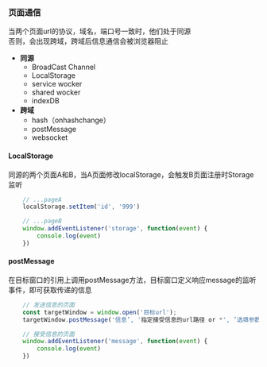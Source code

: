 ### 页面通信
当两个页面url的协议，域名，端口号一致时，他们处于同源  
否则，会出现跨域，跨域后信息通信会被浏览器阻止
- **同源**
    - BroadCast Channel
    - LocalStorage
    - service wocker
    - shared wocker
    - indexDB
- **跨域**
    - hash（onhashchange）
    - postMessage
    - websocket
#### LocalStorage
同源的两个页面A和B，当A页面修改localStorage，会触发B页面注册时Storage监听
```js
    // ...pageA
    localStorage.setItem('id', '999')

    // ...pageB
    window.addEventListener('storage', function(event) {
        console.log(event)
    })
```

#### postMessage
在目标窗口的引用上调用postMessage方法，目标窗口定义响应message的监听事件，即可获取传递的信息
```js
    // 发送信息的页面
    const targetWindow = window.open('目标url');
    targetWindow.postMessage('信息’, '指定接受信息的url路径 or *', ’选填参数:transfer');

    // 接受信息的页面
    window.addEventListener('message', function(event) {
        console.log(event)
    })
```